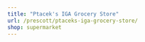 ```yaml
---
title: "Ptacek's IGA Grocery Store"
url: /prescott/ptaceks-iga-grocery-store/
shop: supermarket
---
```

